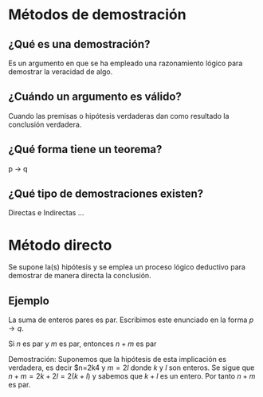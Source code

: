 # Métodos de demostración

## ¿Qué es una demostración? 
Es un argumento en que se ha empleado una razonamiento lógico para demostrar la veracidad de algo.

## ¿Cuándo un argumento es válido? 
Cuando las premisas o hipótesis verdaderas dan como resultado la conclusión verdadera.

## ¿Qué forma tiene un teorema? 
p → q

## ¿Qué tipo de demostraciones existen? 
Directas e Indirectas ...

# Método directo

Se supone la(s) hipótesis y se emplea un proceso lógico deductivo para demostrar de manera directa la conclusión.

## Ejemplo
La suma de enteros pares es par. Escribimos este enunciado en la forma $p → q$. 

Si $n$ es par y $m$ es par, entonces $n + m$ es par

Demostración: Suponemos que la hipótesis de esta implicación es verdadera, es decir $n=2k4 y $m=2l$ donde $k$ y $l$ son enteros. Se sigue que
$n + m = 2k + 2l = 2(k + l)$ y sabemos que $k + l$ es un entero. Por tanto $n + m$ es par.